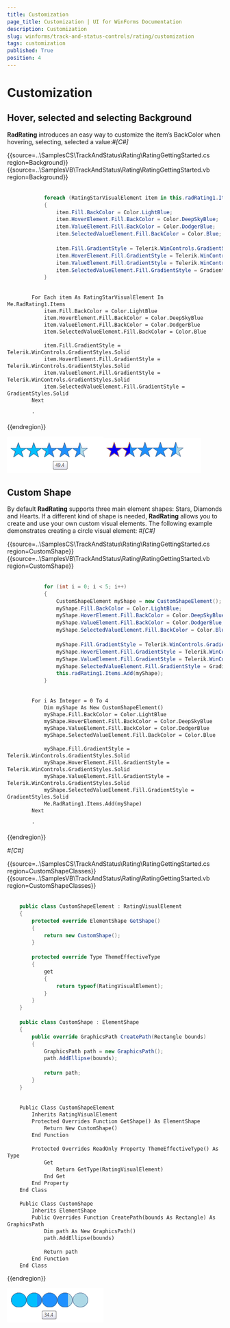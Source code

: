 ```yaml
---
title: Customization
page_title: Customization | UI for WinForms Documentation
description: Customization
slug: winforms/track-and-status-controls/rating/customization
tags: customization
published: True
position: 4
---
```


# Customization



## Hover, selected and selecting Background

__RadRating__ introduces an easy way to customize the item’s BackColor when hovering,
        selecting, selected a value:#_[C#]_

	



{{source=..\SamplesCS\TrackAndStatus\Rating\RatingGettingStarted.cs region=Background}} 
{{source=..\SamplesVB\TrackAndStatus\Rating\RatingGettingStarted.vb region=Background}} 

````C#
            
            foreach (RatingStarVisualElement item in this.radRating1.Items)
            {
                item.Fill.BackColor = Color.LightBlue;
                item.HoverElement.Fill.BackColor = Color.DeepSkyBlue;
                item.ValueElement.Fill.BackColor = Color.DodgerBlue;
                item.SelectedValueElement.Fill.BackColor = Color.Blue;

                item.Fill.GradientStyle = Telerik.WinControls.GradientStyles.Solid;
                item.HoverElement.Fill.GradientStyle = Telerik.WinControls.GradientStyles.Solid;
                item.ValueElement.Fill.GradientStyle = Telerik.WinControls.GradientStyles.Solid;
                item.SelectedValueElement.Fill.GradientStyle = GradientStyles.Solid;
            }
````
````VB.NET

        For Each item As RatingStarVisualElement In Me.RadRating1.Items
            item.Fill.BackColor = Color.LightBlue
            item.HoverElement.Fill.BackColor = Color.DeepSkyBlue
            item.ValueElement.Fill.BackColor = Color.DodgerBlue
            item.SelectedValueElement.Fill.BackColor = Color.Blue

            item.Fill.GradientStyle = Telerik.WinControls.GradientStyles.Solid
            item.HoverElement.Fill.GradientStyle = Telerik.WinControls.GradientStyles.Solid
            item.ValueElement.Fill.GradientStyle = Telerik.WinControls.GradientStyles.Solid
            item.SelectedValueElement.Fill.GradientStyle = GradientStyles.Solid
        Next

        '
````

{{endregion}} 


![rating-customization 001](images/rating-customization001.png)![rating-customization 002](images/rating-customization002.png)

## Custom Shape

By default __RadRating__ supports three main element shapes: Stars, Diamonds and Hearts.
          If a different kind of shape is needed, __RadRating__ allows you to create and use your own custom visual
          elements. The following example demonstrates creating a circle visual element:
        #_[C#]_

	



{{source=..\SamplesCS\TrackAndStatus\Rating\RatingGettingStarted.cs region=CustomShape}} 
{{source=..\SamplesVB\TrackAndStatus\Rating\RatingGettingStarted.vb region=CustomShape}} 

````C#
            
            for (int i = 0; i < 5; i++)
            {
                CustomShapeElement myShape = new CustomShapeElement();
                myShape.Fill.BackColor = Color.LightBlue;
                myShape.HoverElement.Fill.BackColor = Color.DeepSkyBlue;
                myShape.ValueElement.Fill.BackColor = Color.DodgerBlue;
                myShape.SelectedValueElement.Fill.BackColor = Color.Blue;  
                
                myShape.Fill.GradientStyle = Telerik.WinControls.GradientStyles.Solid;
                myShape.HoverElement.Fill.GradientStyle = Telerik.WinControls.GradientStyles.Solid;
                myShape.ValueElement.Fill.GradientStyle = Telerik.WinControls.GradientStyles.Solid;
                myShape.SelectedValueElement.Fill.GradientStyle = GradientStyles.Solid;
                this.radRating1.Items.Add(myShape);
            }
````
````VB.NET

        For i As Integer = 0 To 4
            Dim myShape As New CustomShapeElement()
            myShape.Fill.BackColor = Color.LightBlue
            myShape.HoverElement.Fill.BackColor = Color.DeepSkyBlue
            myShape.ValueElement.Fill.BackColor = Color.DodgerBlue
            myShape.SelectedValueElement.Fill.BackColor = Color.Blue

            myShape.Fill.GradientStyle = Telerik.WinControls.GradientStyles.Solid
            myShape.HoverElement.Fill.GradientStyle = Telerik.WinControls.GradientStyles.Solid
            myShape.ValueElement.Fill.GradientStyle = Telerik.WinControls.GradientStyles.Solid
            myShape.SelectedValueElement.Fill.GradientStyle = GradientStyles.Solid
            Me.RadRating1.Items.Add(myShape)
        Next

        '
````

{{endregion}} 


#_[C#]_

	



{{source=..\SamplesCS\TrackAndStatus\Rating\RatingGettingStarted.cs region=CustomShapeClasses}} 
{{source=..\SamplesVB\TrackAndStatus\Rating\RatingGettingStarted.vb region=CustomShapeClasses}} 

````C#
        
    public class CustomShapeElement : RatingVisualElement
    {
        protected override ElementShape GetShape()
        {
            return new CustomShape();
        }
            
        protected override Type ThemeEffectiveType
        {
            get
            {
                return typeof(RatingVisualElement);
            }
        }
    }
        
    public class CustomShape : ElementShape
    {
        public override GraphicsPath CreatePath(Rectangle bounds)
        {
            GraphicsPath path = new GraphicsPath();
            path.AddEllipse(bounds);
    
            return path;
        }
    }
````
````VB.NET

    Public Class CustomShapeElement
        Inherits RatingVisualElement
        Protected Overrides Function GetShape() As ElementShape
            Return New CustomShape()
        End Function

        Protected Overrides ReadOnly Property ThemeEffectiveType() As Type
            Get
                Return GetType(RatingVisualElement)
            End Get
        End Property
    End Class

    Public Class CustomShape
        Inherits ElementShape
        Public Overrides Function CreatePath(bounds As Rectangle) As GraphicsPath
            Dim path As New GraphicsPath()
            path.AddEllipse(bounds)

            Return path
        End Function
    End Class
````

{{endregion}} 


![rating-customization 003](images/rating-customization003.png)
